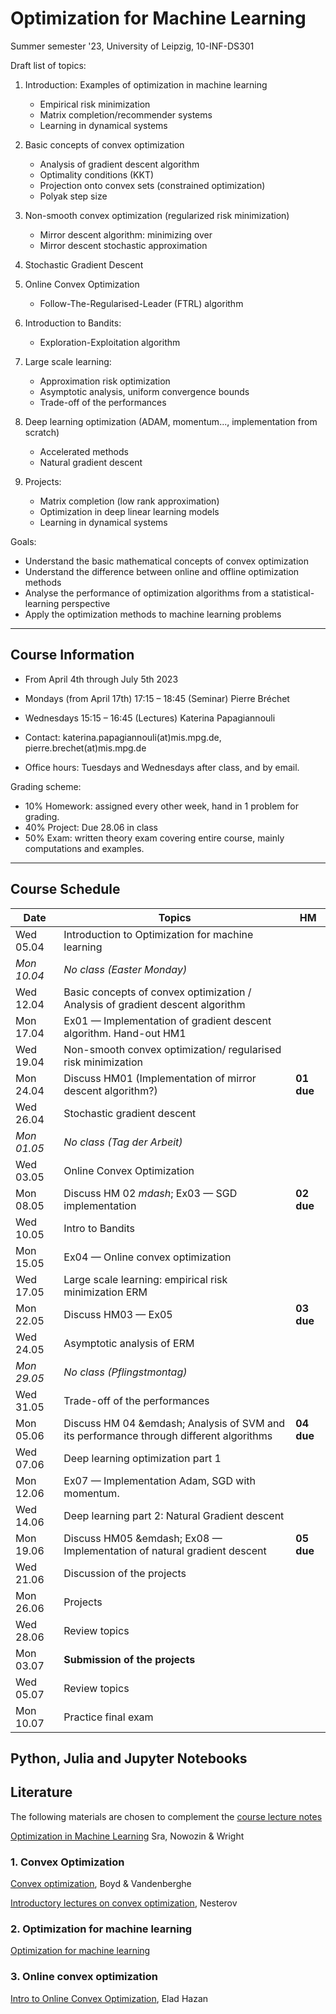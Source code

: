 # Optimization for Machine Learning
Summer semester '23, University of Leipzig, 10-INF-DS301

Draft list of topics:
1. Introduction: Examples of optimization in machine learning
   - Empirical risk minimization
   - Matrix completion/recommender systems
   - Learning in dynamical systems

1.  Basic concepts of convex optimization

    - Analysis of gradient descent algorithm 
    - Optimality conditions (KKT)
    - Projection onto convex sets (constrained optimization)
    - Polyak step size


2.  Non-smooth convex optimization (regularized risk minimization)

    -   Mirror descent algorithm: minimizing over 
    -   Mirror descent stochastic approximation
  
3.  Stochastic Gradient Descent

5.  Online Convex Optimization
    - Follow-The-Regularised-Leader (FTRL) algorithm

6.  Introduction to Bandits:
    - Exploration-Exploitation algorithm

7.  Large scale learning:
    - Approximation risk optimization
    - Asymptotic analysis, uniform convergence bounds
    - Trade-off of the performances
  

8.  Deep learning optimization (ADAM, momentum..., implementation from
    scratch)

    -  Accelerated methods
    -  Natural gradient descent

9.  Projects: 
    - Matrix completion (low rank approximation)
    - Optimization in deep linear learning models 
    - Learning in dynamical systems

 Goals:
  - Understand the basic mathematical concepts of convex optimization
  - Understand the difference between online and offline optimization methods
  - Analyse the performance of optimization algorithms from a statistical-learning perspective
  - Apply the optimization methods to machine learning problems

---

## Course Information 
- From April 4th through July 5th 2023
- Mondays (from April 17th) 17:15 &ndash; 18:45 (Seminar) Pierre Bréchet 
- Wednesdays 15:15 &ndash; 16:45 (Lectures) Katerina Papagiannouli

- Contact: katerina.papagiannouli(at)mis.mpg.de, pierre.brechet(at)mis.mpg.de
- Office hours: Tuesdays and Wednesdays after class, and by email.

Grading scheme:
- 10% Homework: assigned every other week, hand in 1 problem for grading.
- 40% Project: Due 28.06 in class
- 50% Exam: written theory exam covering entire course, mainly computations and examples.

---
## Course Schedule

| Date        | Topics                                                                                  | HM         |
|-------------|-----------------------------------------------------------------------------------------|------------|
| Wed 05.04   | Introduction to Optimization for machine learning                                       |
| *Mon 10.04* | *No class (Easter Monday)*                                                              |
| Wed 12.04   | Basic concepts of convex optimization / Analysis of gradient descent algorithm          |
| Mon 17.04   | Ex01 &mdash; Implementation of gradient descent algorithm. Hand-out HM1                 |
| Wed 19.04   | Non-smooth convex optimization/ regularised risk minimization                           |
| Mon 24.04   | Discuss HM01 (Implementation of mirror descent algorithm?)                              | **01 due** |
| Wed 26.04   | Stochastic gradient descent                                                             |
| *Mon 01.05* | *No class (Tag der Arbeit)*                                                             |
| Wed 03.05   | Online Convex Optimization                                                              |
| Mon 08.05   | Discuss HM 02 $mdash;$ Ex03 &mdash; SGD implementation                                  | **02 due** |
| Wed 10.05   | Intro to Bandits                                                                        |
| Mon 15.05   | Ex04 &mdash; Online convex optimization                                                 |
| Wed 17.05   | Large scale learning: empirical risk minimization   ERM                                 |
| Mon 22.05   | Discuss HM03 &mdash; Ex05                                                               | **03 due** |
| Wed 24.05   | Asymptotic analysis of ERM                                                              |
| *Mon 29.05* | *No class (Pflingstmontag)*                                                             |
| Wed 31.05   | Trade-off of the performances                                                           |
| Mon 05.06   | Discuss HM 04 &emdash; Analysis of SVM and its performance through different algorithms | **04 due** |
| Wed 07.06   | Deep learning optimization part 1                                                       |
| Mon 12.06   | Ex07 &mdash; Implementation Adam, SGD with momentum.                                    |
| Wed 14.06   | Deep learning part 2: Natural Gradient descent                                          |
| Mon 19.06   | Discuss HM05 &emdash; Ex08 &mdash;  Implementation of natural gradient descent          | **05 due** |
| Wed 21.06   | Discussion of the projects                                                              |
| Mon 26.06   | Projects                                                                                |
| Wed 28.06   | Review topics                                                                           |
| Mon 03.07   | **Submission of the projects**                                                          |
| Wed 05.07   | Review topics                                                                           |
| Mon 10.07   | Practice final exam                                                                     |

## Python, Julia and Jupyter Notebooks

<!-- This repository contains the [Jupyter Notebooks](https://github.com/skfairchild/MathData-Winter22-23) from the class.

In order to use the notebooks:

* Download the notebooks (Click on the green `Code` Button or download as Zip File or use a Git Client such as [Github Desktop](https://desktop.github.com) oder [Sublime](https://www.sublimemerge.com)).
* Download the newest version of Juila [here](https://julialang.org/downloads/).
* Start Juila.
* Enter the package manager by putting in `]` in the package manager.
* `add IJulia`
* Leave the package manager with a backspace.
* `using IJulia` 
* `notebook()` 

Then a browser window should open, in which the local saved notebooks can be opened.D

Other material from the [Julia Academy](https://github.com/JuliaAcademy):

* [Introduction to Julia](https://github.com/JuliaAcademy/Introduction-to-Julia)

* [Data Science](https://github.com/JuliaAcademy/DataScience)

* [Foundations of Machine Learning](https://github.com/JuliaAcademy/Foundations-of-Machine-Learning)

* [Data Frames](https://github.com/JuliaAcademy/DataFrames)

--- -->

## Literature
The following materials are chosen to complement the [course lecture
notes](https://raw.githubusercontent.com/KarinaPapayia/Optimization-for-Machine-Learning/main/OML.pdf)

[Optimization in Machine Learning]() Sra, Nowozin & Wright

### 1. Convex Optimization

[Convex optimization](https://web.stanford.edu/~boyd/cvxbook), Boyd & Vandenberghe

[Introductory lectures on convex optimization](), Nesterov

### 2. Optimization for machine learning
[Optimization for machine learning](https://doc.lagout.org/science/Artificial%20Intelligence/Machine%20learning/Optimization%20for%20Machine%20Learning%20%5BSra%2C%20Nowozin%20%26%20Wright%202011-09-30%5D.pdf)

### 3. Online convex optimization

[Intro to Online Convex Optimization](https://arxiv.org/pdf/1909.05207.pdf), Elad Hazan


